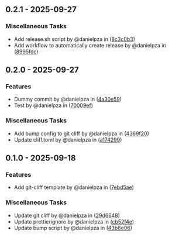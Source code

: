 ## 0.2.1 - 2025-09-27
### Miscellaneous Tasks
- Add release.sh script by @danielpza in ([8c3c0b3](8c3c0b35487c35a5bc1f7a2d719ef87857f3d57f))
- Add workflow to automatically create release by @danielpza in ([8995fdc](8995fdc271598463016d4757c3643a59509c97de))

## 0.2.0 - 2025-09-27
### Features
- Dummy commit by @danielpza in ([4a30e59](4a30e591fa0afff8d880e56821c2dc6706e8c53b))
- Test by @danielpza in ([70009ef](70009efcbaa3a40c60ef18268cab1c12496d09d4))

### Miscellaneous Tasks
- Add bump config to git cliff by @danielpza in ([4369f20](4369f208a74d9fc0432115df724f53f7fbfd8712))
- Update cliff.toml by @danielpza in ([a174299](a17429991c7e65310cada5ebe0eb97c1eb4c8551))

## 0.1.0 - 2025-09-18
### Features
- Add git-cliff template by @danielpza in ([7ebd5ae](7ebd5ae959cbeaeeb565c102c56f77e14711d52b))

### Miscellaneous Tasks
- Update git cliff by @danielpza in ([29d6648](29d664804df702b4a5715f64de29a034de213289))
- Update prettierignore by @danielpza in ([cb52f4e](cb52f4e845e565a30372d4d8919211c4c7d59ce9))
- Update bump script by @danielpza in ([43b6e06](43b6e06888464a18890c4ec805fc44258991876e))


